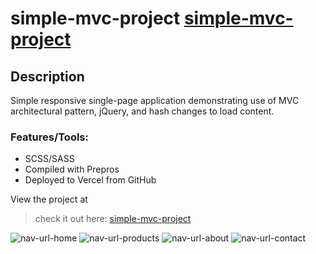 # simple-mvc-project [simple-mvc-project]()

## Description

Simple responsive single-page application demonstrating use of MVC architectural pattern, jQuery, and hash changes to load content.

### Features/Tools:

- SCSS/SASS
- Compiled with Prepros
- Deployed to Vercel from GitHub

View the project at []()

> check it out here: [simple-mvc-project](https://in-info-web4.informatics.iupui.edu/~arihardw/nav-url/)

![nav-url-home](https://user-images.githubusercontent.com/57334884/155589084-542eff1a-8c79-438e-9a2a-fe37386a19a4.png)
![nav-url-products](https://user-images.githubusercontent.com/57334884/155589095-9144d8df-5d76-4e5d-aed2-975a3ebd2309.png)
![nav-url-about](https://user-images.githubusercontent.com/57334884/155589111-aa382025-9206-4eef-92eb-bb280b435a23.png)
![nav-url-contact](https://user-images.githubusercontent.com/57334884/155589117-3731a3dd-b4cb-4a26-88f3-c09fefaf04a3.png)
